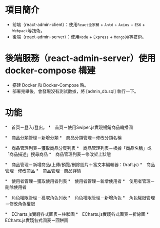 # 項目簡介
* 前端（react-admin-client）：使用`React全家桶` + `Antd` + `Axios` + `ES6` + `Webpack`等技術。
* 後端（react-admin-server）：使用`Node` + `Express` + `MongoDB`等技術。


# 後端服務（react-admin-server）使用 docker-compose 構建
* 搭建 Docker 和 Docker-Compose 略。
* 部署完畢後，會發現沒有測試數據，將 [admin_db.sql] 執行一下。


# 功能
*　首頁－登入/登出。
*　首頁－使用Swiper.js實現暢銷商品輪播圖

*　商品分類管理－新增分類
*　商品分類管理－修改分類名稱

*　商品管理列表－獲取商品分頁列表
*　商品管理列表－根據「商品名稱」或「商品描述」搜尋商品
*　商品管理列表－修改架上狀態

*　商品管理－新增商品(上傳/預覽/刪除圖片＋富文本編輯器：Draft.js)
*　商品管理－修改商品
*　商品管理－商品詳情

*　使用者管理－獲取使用者列表
*　使用者管理－新增使用者
*　使用者管理－刪除使用者

*　角色權限管理－獲取角色列表
*　角色權限管理－新增角色
*　角色權限管理－修改角色權限

*　ECharts.js實踐各式圖表－柱狀圖
*　ECharts.js實踐各式圖表－折線圖
*　ECharts.js實踐各式圖表－圓餅圖


